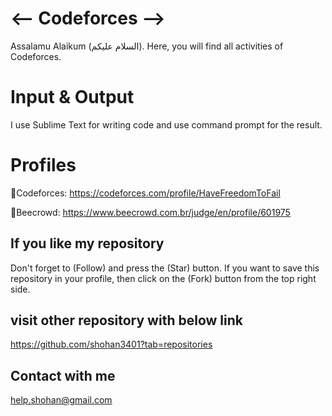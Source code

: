 # <-- Codeforces -->
Assalamu Alaikum (السلام عليكم). Here, you will find all activities of Codeforces.

# Input & Output
I use Sublime Text for writing code and use command prompt for the result.

# Profiles
📌Codeforces: https://codeforces.com/profile/HaveFreedomToFail

📌Beecrowd: https://www.beecrowd.com.br/judge/en/profile/601975

## If you like my repository 
Don't forget to (Follow) and press the (Star) button. If you want to save this repository in your profile, then click on the (Fork) button from the top right side.

## visit other repository with below link
https://github.com/shohan3401?tab=repositories


## Contact with me
help.shohan@gmail.com
